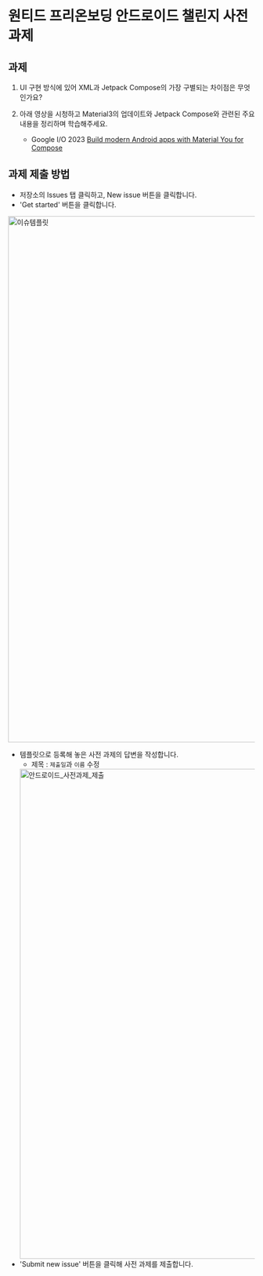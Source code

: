 # 원티드 프리온보딩 안드로이드 챌린지 사전과제
## 과제
1. UI 구현 방식에 있어 XML과 Jetpack Compose의 가장 구별되는 차이점은 무엇인가요?

2. 아래 영상을 시청하고 Material3의 업데이트와 Jetpack Compose와 관련된 주요 내용을 정리하며 학습해주세요.
   - Google I/O 2023 [Build modern Android apps with Material You for Compose](https://www.youtube.com/watch?v=tu0UtDGC31A)

## 과제 제출 방법
- 저장소의 Issues 탭 클릭하고, New issue 버튼을 클릭합니다.
- 'Get started' 버튼을 클릭합니다.
<img width="1073" alt="이슈템플릿" src="https://github.com/1mlines/wanted-preonboarding-challenge-android-3/assets/20774764/390f3187-ab34-4942-8340-8f395a623ad0">

- 템플릿으로 등록해 놓은 사전 과제의 답변을 작성합니다.
  - 제목 : `제출일`과 `이름` 수정 </br>
  <img width="999" alt="안드로이드_사전과제_제출" src="https://github.com/1mlines/wanted-preonboarding-challenge-android-3/assets/20774764/82782acf-fb2e-464a-93a7-b3b13291339f">
- 'Submit new issue' 버튼을 클릭해 사전 과제를 제출합니다.
